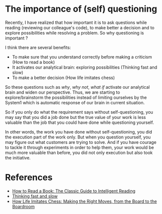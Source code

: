 # The importance of (self) questioning

Recently, I have realized that how important it is to ask questions while reading (reviewing our colleague's code), to make better a decision and to explore possibilities while resolving a problem. So why questioning is important ?

I think there are several benefits:

 - To make sure that you understand correctly before making a criticism (How to read a book)
 - It activates our analytical brain: exploring possibilities (Thinking fast and slow)
 - To make a better decision (How life imitates chess)

So these questions such as *why*, *why not*, *what if* activate our analytical brain and widen our perspective. Thus, we are starting to explore/brainstorm the possibilities instead of limiting ourselves by the System1 which is automatic response of our brain in current situation.

So if you only do what the requirement says without self-questioning, you may say that you did a job done but the true value of your work is less valuable than the job that you could have done while questioning yourself.

In other words, the work you have done without self-questioning, you did the execution part of the work only. But when you question yourself, you may figure out what customers are trying to solve. And if you have courage to tackle it through experiments in order to help them, your work would be much more valuable than before, you did not only execution but also took the initiative.


# References

 - [How to Read a Book: The Classic Guide to Intelligent Reading](https://www.amazon.com/How-Read-Book-Intelligent-Touchstone/dp/0671212095)
 - [Thinking fast and slow](https://www.amazon.com/Thinking-Fast-Slow-Daniel-Kahneman/dp/0374533555)
 - [How Life Imitates Chess: Making the Right Moves, from the Board to the Boardroom](https://www.amazon.com/How-Life-Imitates-Chess-Boardroom/dp/1596913886)

